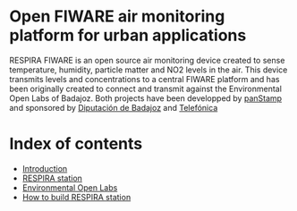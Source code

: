 # Open FIWARE air monitoring platform for urban applications

RESPIRA FIWARE is an open source air monitoring device created to sense temperature, humidity, particle matter and NO2 levels in the air. This device transmits levels and concentrations to a central FIWARE platform and has been originally created to connect and transmit against the Environmental Open Labs of Badajoz. Both projects have been developped by [panStamp](http://www.panstamp.com) and sponsored by [Diputación de Badajoz](https://www.dip-badajoz.es/) and [Telefónica](https://www.telefonica.com/en/)

# Index of contents

- [Introduction](docs/en/INTRODUCTION.md)
- [RESPIRA station](docs/en/RESPIRA_STATION.md)
- [Environmental Open Labs](docs/en/OPEN_LABS.md)
- [How to build RESPIRA station](docs/en/HOWTO_BUILD_STATION.md)
